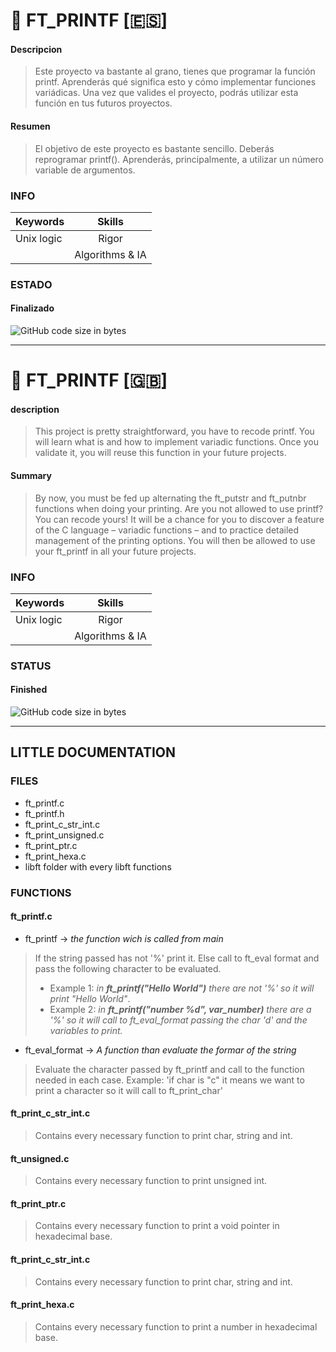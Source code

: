 # :fax: FT_PRINTF [:es:]

#### Descripcion
>Este proyecto va bastante al grano, tienes que programar la función printf. Aprenderás qué significa esto y cómo implementar funciones variádicas. Una vez que valides el proyecto, podrás utilizar esta función en tus futuros proyectos.

#### Resumen
>El objetivo de este proyecto es bastante sencillo. Deberás reprogramar printf().
Aprenderás, principalmente, a utilizar un número variable de argumentos.

### INFO

|  Keywords   |      Skills     |
|-------------|:---------------:|
| Unix logic  |      Rigor      |
|             | Algorithms & IA |

### ESTADO
#### Finalizado
![GitHub code size in bytes](https://img.shields.io/badge/RESULTADO-100%25-green)

<hr/>

# :fax: FT_PRINTF [:gb:]

#### description
>This project is pretty straightforward, you have to recode printf. You will learn what is and how to implement variadic functions. Once you validate it, you will reuse this function in your future projects.

#### Summary
>By now, you must be fed up alternating the ft_putstr and ft_putnbr
functions when doing your printing. Are you not allowed to use printf? You can recode
yours! It will be a chance for you to discover a feature of the C language – variadic
functions – and to practice detailed management of the printing options. You will then
be allowed to use your ft_printf in all your future projects.

### INFO

|  Keywords   |      Skills     |
|-------------|:---------------:|
| Unix logic  |      Rigor      |
|             | Algorithms & IA |

### STATUS
#### Finished
![GitHub code size in bytes](https://img.shields.io/badge/RESULT-100%25-green)

<hr/>

## LITTLE DOCUMENTATION

### FILES
- ft_printf.c
- ft_printf.h
- ft_print_c_str_int.c
- ft_print_unsigned.c
- ft_print_ptr.c
- ft_print_hexa.c
- libft folder with every libft functions

### FUNCTIONS
#### ft_printf.c
- ft_printf -> *the function wich is called from main*   
>If the string passed has not '%' print it. Else call to ft_eval format and pass the following character to be evaluated.
>- Example 1: *in **ft_printf("Hello World")** there are not '%' so it will print "Hello World"*.
>- Example 2: *in **ft_printf("number %d", var_number)** there are a '%' so it will call to ft_eval_format passing the char 'd' and the variables to print.*

- ft_eval_format -> *A function than evaluate the formar of the string*
>Evaluate the character passed by ft_printf and call to the function needed in each case. Example: 'if char is "c" it means we want to print a character so it will call to ft_print_char'

#### ft_print_c_str_int.c
>Contains every necessary function to print char, string and int.

#### ft_unsigned.c
>Contains every necessary function to print unsigned int.

#### ft_print_ptr.c
>Contains every necessary function to print a void pointer in hexadecimal base.

#### ft_print_c_str_int.c
>Contains every necessary function to print char, string and int.

#### ft_print_hexa.c
>Contains every necessary function to print a number in hexadecimal base.
